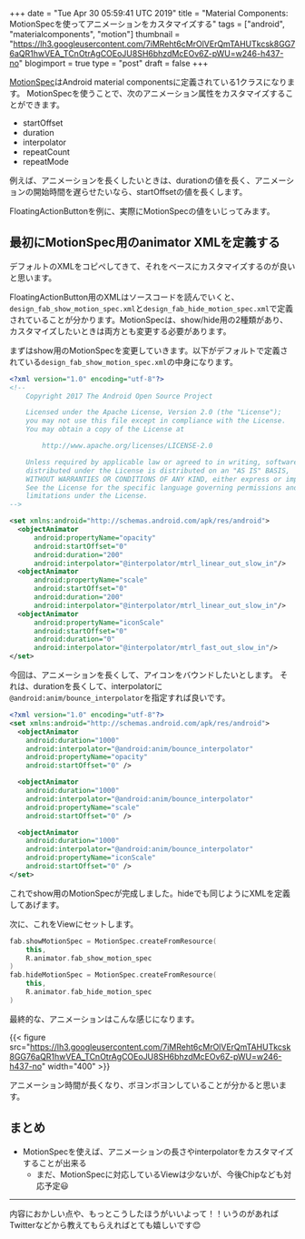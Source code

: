 +++
date = "Tue Apr 30 05:59:41 UTC 2019"
title = "Material Components: MotionSpecを使ってアニメーションをカスタマイズする"
tags = ["android", "materialcomponents", "motion"]
thumbnail = "https://lh3.googleusercontent.com/7iMReht6cMrOlVErQmTAHUTkcsk8GG76aQR1hwVEA_TCnOtrAgCOEoJU8SH6bhzdMcEOv6Z-pWU=w246-h437-no"
blogimport = true
type = "post"
draft = false
+++

[MotionSpec](https://developer.android.com/reference/com/google/android/material/animation/MotionSpec)はAndroid material componentsに定義されている1クラスになります。
MotionSpecを使うことで、次のアニメーション属性をカスタマイズすることができます。

- startOffset
- duration
- interpolator
- repeatCount
- repeatMode

例えば、アニメーションを長くしたいときは、durationの値を長く、アニメーションの開始時間を遅らせたいなら、startOffsetの値を長くします。

FloatingActionButtonを例に、実際にMotionSpecの値をいじってみます。

## 最初にMotionSpec用のanimator XMLを定義する

デフォルトのXMLをコピペしてきて、それをベースにカスタマイズするのが良いと思います。

FloatingActionButton用のXMLはソースコードを読んでいくと、`design_fab_show_motion_spec.xml`と`design_fab_hide_motion_spec.xml`で定義されていることが分かります。MotionSpecは、show/hide用の2種類があり、カスタマイズしたいときは両方とも変更する必要があります。

まずはshow用のMotionSpecを変更していきます。以下がデフォルトで定義されている`design_fab_show_motion_spec.xml`の中身になります。

```xml
<?xml version="1.0" encoding="utf-8"?>
<!--
    Copyright 2017 The Android Open Source Project

    Licensed under the Apache License, Version 2.0 (the "License");
    you may not use this file except in compliance with the License.
    You may obtain a copy of the License at

        http://www.apache.org/licenses/LICENSE-2.0

    Unless required by applicable law or agreed to in writing, software
    distributed under the License is distributed on an "AS IS" BASIS,
    WITHOUT WARRANTIES OR CONDITIONS OF ANY KIND, either express or implied.
    See the License for the specific language governing permissions and
    limitations under the License.
-->

<set xmlns:android="http://schemas.android.com/apk/res/android">
  <objectAnimator
      android:propertyName="opacity"
      android:startOffset="0"
      android:duration="200"
      android:interpolator="@interpolator/mtrl_linear_out_slow_in"/>
  <objectAnimator
      android:propertyName="scale"
      android:startOffset="0"
      android:duration="200"
      android:interpolator="@interpolator/mtrl_linear_out_slow_in"/>
  <objectAnimator
      android:propertyName="iconScale"
      android:startOffset="0"
      android:duration="0"
      android:interpolator="@interpolator/mtrl_fast_out_slow_in"/>
</set>
```

今回は、アニメーションを長くして、アイコンをバウンドしたいとします。
それは、durationを長くして、interpolatorに`@android:anim/bounce_interpolator`を指定すれば良いです。

```xml
<?xml version="1.0" encoding="utf-8"?>
<set xmlns:android="http://schemas.android.com/apk/res/android">
  <objectAnimator
    android:duration="1000"
    android:interpolator="@android:anim/bounce_interpolator"
    android:propertyName="opacity"
    android:startOffset="0" />

  <objectAnimator
    android:duration="1000"
    android:interpolator="@android:anim/bounce_interpolator"
    android:propertyName="scale"
    android:startOffset="0" />

  <objectAnimator
    android:duration="1000"
    android:interpolator="@android:anim/bounce_interpolator"
    android:propertyName="iconScale"
    android:startOffset="0" />
</set>
```

これでshow用のMotionSpecが完成しました。hideでも同じようにXMLを定義してあげます。

次に、これをViewにセットします。

```kotlin
fab.showMotionSpec = MotionSpec.createFromResource(
    this,
    R.animator.fab_show_motion_spec
)
fab.hideMotionSpec = MotionSpec.createFromResource(
    this,
    R.animator.fab_hide_motion_spec
)
```

最終的な、アニメーションはこんな感じになります。

{{< figure src="https://lh3.googleusercontent.com/7iMReht6cMrOlVErQmTAHUTkcsk8GG76aQR1hwVEA_TCnOtrAgCOEoJU8SH6bhzdMcEOv6Z-pWU=w246-h437-no" width="400" >}}

アニメーション時間が長くなり、ボヨンボヨンしていることが分かると思います。

## まとめ

- MotionSpecを使えば、アニメーションの長さやinterpolatorをカスタマイズすることが出来る
  - まだ、MotionSpecに対応しているViewは少ないが、今後Chipなども対応予定😃

---

内容におかしい点や、もっとこうしたほうがいいよって！！いうのがあればTwitterなどから教えてもらえればとても嬉しいです😊
